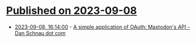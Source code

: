 # [Published on 2023-09-08](index.md)

* [2023-09-08, 16:14:00](https://lobste.rs/s/cnwoxq/simple_application_oauth_mastodon_s_api) - [A simple application of OAuth: Mastodon's API - Dan Schnau dot com](https://danschnau.com/blog/this_blog_automatically_posts_to_the_fediverse)
